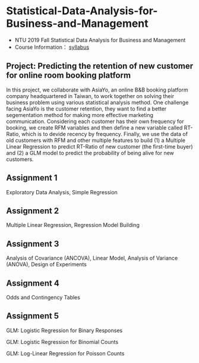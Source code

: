 # Statistical-Data-Analysis-for-Business-and-Management

- NTU 2019 Fall Statistical Data Analysis for Business and Management
- Course Information： [syllabus](https://github.com/tzuhsuancheng/Statistical-Data-Analysis-for-Business-and-Management/blob/main/108-1_Business-Analytics_Syllabus_v1.pdf) 

## Project: Predicting the retention of new customer for online room booking platform
In this project, we collaborate with AsiaYo, an online B&B booking platform company headquartered in Taiwan, to work together on solving their business problem using various statistical analysis method. One challenge facing AsiaYo is the customer retention, they want to find a better segementation method for making more effective marketing communication. Considering each customer has their own frequency for booking, we create RFM variables and then define a new variable called RT-Ratio, which is to devide recency by frequency. Finally, we use the data of old customers with RFM and other multiple features to build (1) a Multiple Linear Regression to predict RT-Ratio of new customer (the first-time buyer) and (2) a GLM model to predict the probability of being alive for new customers.


## Assignment 1
Exploratory Data Analysis, Simple Regression

## Assignment 2
Multiple Linear Regression, Regression Model Building

## Assignment 3
Analysis of Covariance (ANCOVA), Linear Model, Analysis of Variance (ANOVA),  Design of Experiments

## Assignment 4
Odds and Contingency Tables

## Assignment 5
GLM: Logistic Regression for Binary Responses 

GLM: Logistic Regression for Binomial Counts

GLM: Log-Linear Regression for Poisson Counts 
